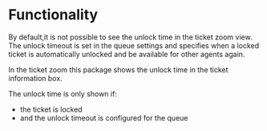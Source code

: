 # Functionality

By default,it is not possible to see the unlock time in the ticket zoom view. The unlock timeout is set in the queue settings and specifies when a locked ticket is automatically unlocked and be available for other agents again.

In the ticket zoom this package shows the unlock time in the ticket information box.

The unlock time is only shown if:

* the ticket is locked
* and the unlock timeout is configured for the queue
